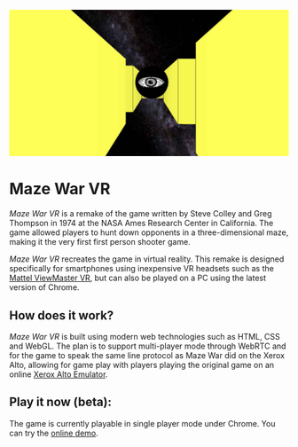 ![alt text][logo]

Maze War __VR__
===============

_Maze War VR_ is a remake of the game written by Steve Colley and Greg Thompson in 1974 at the NASA Ames
Research Center in California. The game allowed players to hunt down opponents in a three-dimensional
maze, making it the very first first person shooter game.

_Maze War VR_ recreates the game in virtual reality. This remake is designed specifically for smartphones
using inexpensive VR headsets such as the [Mattel ViewMaster VR][1], but can also be played on a PC
using the latest version of Chrome.

## How does it work?

_Maze War VR_ is built using modern web technologies such as HTML, CSS and WebGL. The plan is to support
multi-player mode through WebRTC and for the game to speak the same line protocol as Maze War did
on the Xerox Alto, allowing for game play with players playing the original game on an online
[Xerox Alto Emulator][2].

## Play it now (beta):

The game is currently playable in single player mode under Chrome. You can try the
[online demo](http://marciot.com/mazewar-vr).

[logo]: https://github.com/marciot/mazewar-vr/raw/master/artwork/fb-share.jpg "A screenshot from MazeWar VR"
[1]: https://www.amazon.com/gp/product/B01CNSO79Q/ref=as_li_tl?ie=UTF8&camp=1789&creative=9325&creativeASIN=B01CNSO79Q&linkCode=as2&tag=marciot-20&linkId=4cbc30bb928aa42d2d028106a56cb072
[2]: https://github.com/sethm/ContrAltoJS
